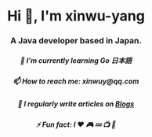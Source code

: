 <h1 align="center">Hi 👋, I'm xinwu-yang</h1>
<h3 align="center">A Java developer based in Japan.</h3>

<h5 align="center">🌱 I’m currently learning Go 日本語</h5>
<h5 align="center">📫 How to reach me: xinwuy@qq.com</h5>
<h5 align="center">📝 I regularly write articles on <a href="https://github.com/xinwu-yang">Blogs</a></h5>
<h5 align="center">⚡ Fun fact: I ❤️ 🎮 💤 📺 🎱</h5>
